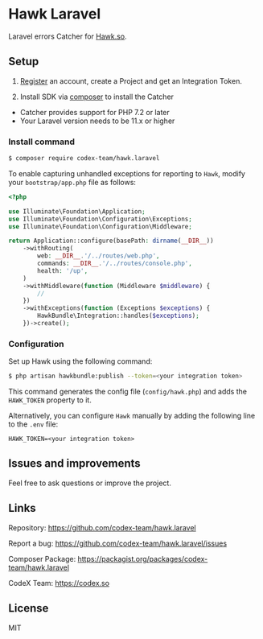 # Hawk Laravel

Laravel errors Catcher for [Hawk.so](https://hawk.so).

## Setup

1. [Register](https://garage.hawk.so/sign-up) an account, create a Project and get an Integration Token.

2. Install SDK via [composer](https://getcomposer.org) to install the Catcher

- Catcher provides support for PHP 7.2 or later
- Your Laravel version needs to be 11.x or higher

### Install command

```bash
$ composer require codex-team/hawk.laravel
```

To enable capturing unhandled exceptions for reporting to `Hawk`, modify your `bootstrap/app.php` file as follows:

```php
<?php

use Illuminate\Foundation\Application;
use Illuminate\Foundation\Configuration\Exceptions;
use Illuminate\Foundation\Configuration\Middleware;

return Application::configure(basePath: dirname(__DIR__))
    ->withRouting(
        web: __DIR__.'/../routes/web.php',
        commands: __DIR__.'/../routes/console.php',
        health: '/up',
    )
    ->withMiddleware(function (Middleware $middleware) {
        //
    })
    ->withExceptions(function (Exceptions $exceptions) {
        HawkBundle\Integration::handles($exceptions);
    })->create();
```

### Configuration

Set up Hawk using the following command:

```bash
$ php artisan hawkbundle:publish --token=<your integration token>
```

This command generates the config file (`config/hawk.php`) and adds the `HAWK_TOKEN` property to it.

Alternatively, you can configure `Hawk` manually by adding the following line to the `.env` file:

```env
HAWK_TOKEN=<your integration token>
```

## Issues and improvements

Feel free to ask questions or improve the project.

## Links

Repository: https://github.com/codex-team/hawk.laravel

Report a bug: https://github.com/codex-team/hawk.laravel/issues

Composer Package: https://packagist.org/packages/codex-team/hawk.laravel

CodeX Team: https://codex.so

## License

MIT
